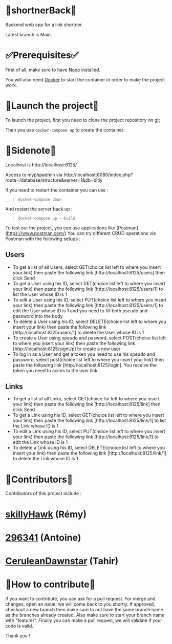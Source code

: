 # :link:shortnerBack:link:
Backend web app for a link shortner.

Latest branch is Main.

# :white_check_mark:Prerequisites:white_check_mark:

First of all, make sure to have [Node](https://nodejs.org/en/) installed.

You will also need [Docker](https://www.docker.com/) to start the container in order to make the project work.

# :rocket:Launch the project:rocket:

To launch the project, first you need to clone the project repository on [git](https://github.com/CeruleanDawnstar/shortnerBack.git)

Then you use `docker-compose up` to create the container.


# :memo:Sidenote:memo:

Localhost is http://localhost:8125/

Access to myphpadmin via http://localhost:8080/index.php?route=/database/structure&server=1&db=bitly

If you need to restart the container you can use :

> `docker-compose down`

And restart the server back up :

> `docker-compose up --build`

To test out the project, you can use applications like [Postman].(https://www.postman.com/)
You can try different CRUD operations via Postman with the following setups :
## Users
- To get a list of all Users, select GET(choice list left to where you insert your link) then paste the following link [http://localhost:8125/users] then click Send
- To get a User using his ID, select GET(choice list left to where you insert your link) then paste the following link [http://localhost:8125/users/1] to list the User whose ID is 1
- To edit a User using his ID, select PUT(choice list left to where you insert your link) then paste the following link [http://localhost:8125/users/1] to edit the User whose ID is 1 and you need to fill both pseudo and password into the body
- To delete a User using his ID, select DELETE(choice list left to where you insert your link) then paste the following link [http://localhost:8125/users/1] to delete the User whose ID is 1
- To create a User using speudo and pasword, select POST(choice list left to where you insert your link) then paste the following link [http://localhost:8125/signUp] to create a new user
- To log in as a User and get a token you need to use his speudo and password, select post(choice list left to where you insert your link) then paste the following link [http://localhost:8125/login]. You receive the token you need to acces to the user link

## Links
- To get a list of all Links, select GET(choice list left to where you insert your link) then paste the following link [http://localhost:8125/link] then click Send
- To get a Link using his ID, select GET(choice list left to where you insert your link) then paste the following link [http://localhost:8125/link/1] to list the Link whose ID is 1
- To edit a Link using his ID, select PUT(choice list left to where you insert your link) then paste the following link [http://localhost:8125/link/1] to edit the Link whose ID is 1
- To delete a Link using his ID, select DELETE(choice list left to where you insert your link) then paste the following link [http://localhost:8125/link/1] to delete the Link whose ID is 1


# :busts_in_silhouette:Contributors:busts_in_silhouette:
Contributors of this project include :
# [skillyHawk](https://github.com/skillyHawk) (Rémy)
# [296341](https://github.com/296341) (Antoine)
# [CeruleanDawnstar](https://github.com/CeruleanDawnstar) (Tahir)


# :trident:How to contribute:trident:
If you want to contribute, you can ask for a pull request. For merge and changes, open an issue; we will come back to you shortly. If approved, checkout a new branch then make sure to not have the same branch name as the branches already created. Also make sure to start your branch name with "feature/". Finally you can make a pull request, we will validate if your code is valid.

Thank you !
